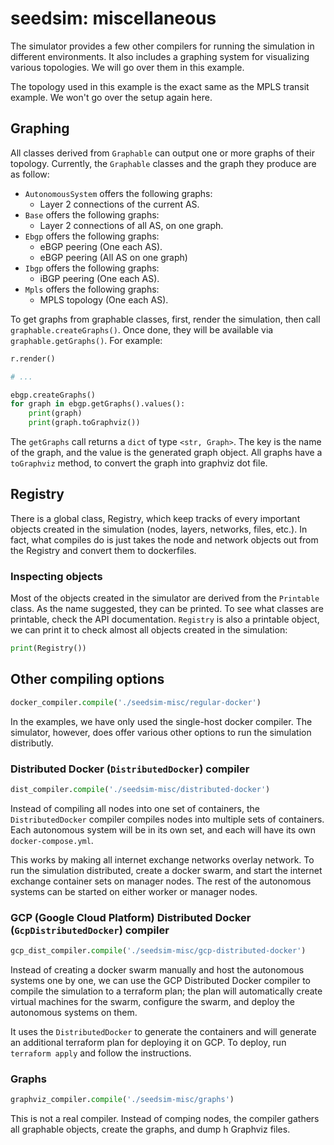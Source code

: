 # seedsim: miscellaneous

The simulator provides a few other compilers for running the simulation in different environments. It also includes a graphing system for visualizing various topologies. We will go over them in this example. 

The topology used in this example is the exact same as the MPLS transit example. We won't go over the setup again here.

## Graphing

All classes derived from `Graphable` can output one or more graphs of their topology. Currently, the `Graphable` classes and the graph they produce are as follow:

- `AutonomousSystem` offers the following graphs:
    - Layer 2 connections of the current AS.
- `Base` offers the following graphs:
    - Layer 2 connections of all AS, on one graph.
- `Ebgp` offers the following graphs:
    - eBGP peering (One each AS).
    - eBGP peering (All AS on one graph)
- `Ibgp` offers the following graphs:
    - iBGP peering (One each AS).
- `Mpls` offers the following graphs:
    - MPLS topology (One each AS).

To get graphs from graphable classes, first, render the simulation, then call `graphable.createGraphs()`. Once done, they will be available via `graphable.getGraphs()`. For example:

```python
r.render()

# ...

ebgp.createGraphs()
for graph in ebgp.getGraphs().values():
    print(graph)
    print(graph.toGraphviz())
```

The `getGraphs` call returns a `dict` of type `<str, Graph>`. The key is the name of the graph, and the value is the generated graph object. All graphs have a `toGraphviz` method, to convert the graph into graphviz dot file.

## Registry

There is a global class, Registry, which keep tracks of every important objects created in the simulation (nodes, layers, networks, files, etc.). In fact, what compiles do is just takes the node and network objects out from the Registry and convert them to dockerfiles.

### Inspecting objects

Most of the objects created in the simulator are derived from the `Printable` class. As the name suggested, they can be printed. To see what classes are printable, check the API documentation. `Registry` is also a printable object, we can print it to check almost all objects created in the simulation:

```python
print(Registry())
```

## Other compiling options

```python
docker_compiler.compile('./seedsim-misc/regular-docker')
```

In the examples, we have only used the single-host docker compiler. The simulator, however, does offer various other options to run the simulation distributly.

### Distributed Docker (`DistributedDocker`) compiler

```python
dist_compiler.compile('./seedsim-misc/distributed-docker')
```

Instead of compiling all nodes into one set of containers, the `DistributedDocker` compiler compiles nodes into multiple sets of containers. Each autonomous system will be in its own set, and each will have its own `docker-compose.yml`. 

This works by making all internet exchange networks overlay network. To run the simulation distributed, create a docker swarm, and start the internet exchange container sets on manager nodes. The rest of the autonomous systems can be started on either worker or manager nodes.

### GCP (Google Cloud Platform) Distributed Docker (`GcpDistributedDocker`) compiler

```python
gcp_dist_compiler.compile('./seedsim-misc/gcp-distributed-docker')
```

Instead of creating a docker swarm manually and host the autonomous systems one by one, we can use the GCP Distributed Docker compiler to compile the simulation to a terraform plan; the plan will automatically create virtual machines for the swarm, configure the swarm, and deploy the autonomous systems on them.

It uses the `DistributedDocker` to generate the containers and will generate an additional terraform plan for deploying it on GCP. To deploy, run `terraform apply` and follow the instructions.

### Graphs

```python
graphviz_compiler.compile('./seedsim-misc/graphs')
```

This is not a real compiler. Instead of comping nodes, the compiler gathers all graphable objects, create the graphs, and dump h Graphviz files.